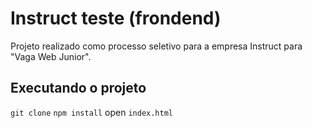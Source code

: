 # Instruct teste (frondend)

Projeto realizado como processo seletivo para a empresa Instruct para "Vaga Web Junior".

## Executando o projeto

`git clone`
`npm install`
open `index.html`

